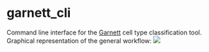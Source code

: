 # garnett_cli
Command line interface for the [Garnett](https://cole-trapnell-lab.github.io/garnett/) cell type classification tool. 
Graphical representation of the general workflow:
![](https://github.com/ebi-gene-expression-group/garnett_cli/blob/master/data/garnett_pipeline.png)



